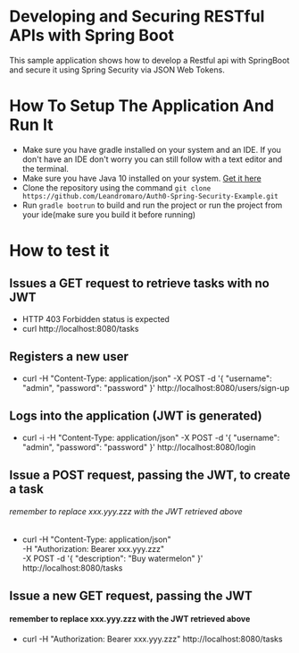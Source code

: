 # Developing and Securing RESTful APIs with Spring Boot
This sample application shows how to develop a Restful api with
SpringBoot and secure it using Spring Security via JSON Web Tokens.

# How To Setup The Application And Run It
* Make sure you have gradle installed on your system and an IDE. If 
you don't have an IDE don't worry you can still follow with a text editor and 
the terminal.
* Make sure you have Java 10 installed on your system. [Get it here](http://www.oracle.com/technetwork/java/javase/downloads/jdk10-downloads-4416644.html)
* Clone the repository using the command `git clone https://github.com/Leandromaro/Auth0-Spring-Security-Example.git`
* Run `gradle bootrun` to build and run the project or run the project from your ide(make sure you build it before running)

# How to test it

## Issues a GET request to retrieve tasks with no JWT
 - HTTP 403 Forbidden status is expected
 - curl http://localhost:8080/tasks

## Registers a new user
 - curl -H "Content-Type: application/json" -X POST -d '{
    "username": "admin",
    "password": "password"
}' http://localhost:8080/users/sign-up

## Logs into the application (JWT is generated)
 - curl -i -H "Content-Type: application/json" -X POST -d '{
    "username": "admin",
    "password": "password"
}' http://localhost:8080/login

## Issue a POST request, passing the JWT, to create a task
###### remember to replace xxx.yyy.zzz with the JWT retrieved above
 - curl -H "Content-Type: application/json" \
-H "Authorization: Bearer xxx.yyy.zzz" \
-X POST -d '{
    "description": "Buy watermelon"
}'  http://localhost:8080/tasks

## Issue a new GET request, passing the JWT
#### remember to replace xxx.yyy.zzz with the JWT retrieved above
 - curl -H "Authorization: Bearer xxx.yyy.zzz" http://localhost:8080/tasks

